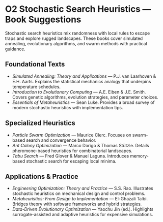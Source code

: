 # O2 Stochastic Search Heuristics — Book Suggestions

Stochastic search heuristics mix randomness with local rules to escape traps and explore rugged landscapes. These books cover simulated annealing, evolutionary algorithms, and swarm methods with practical guidance.

## Foundational Texts
- *Simulated Annealing: Theory and Applications* — P.J. van Laarhoven & E.H. Aarts. Explains the statistical mechanics analogy that underpins temperature schedules.
- *Introduction to Evolutionary Computing* — A.E. Eiben & J.E. Smith. Covers genetic algorithms, evolution strategies, and parameter choices.
- *Essentials of Metaheuristics* — Sean Luke. Provides a broad survey of modern stochastic heuristics with implementation tips.

## Specialized Heuristics
- *Particle Swarm Optimization* — Maurice Clerc. Focuses on swarm-based search and convergence behavior.
- *Ant Colony Optimization* — Marco Dorigo & Thomas Stützle. Details pheromone-based heuristics for combinatorial landscapes.
- *Tabu Search* — Fred Glover & Manuel Laguna. Introduces memory-based stochastic search for escaping local minima.

## Applications & Practice
- *Engineering Optimization: Theory and Practice* — S.S. Rao. Illustrates stochastic heuristics on mechanical design and control problems.
- *Metaheuristics: From Design to Implementation* — El-Ghazali Talbi. Bridges theory with software frameworks and hybrid strategies.
- *Data-Driven Evolutionary Optimization* — Yaochu Jin (ed.). Highlights surrogate-assisted and adaptive heuristics for expensive simulations.
